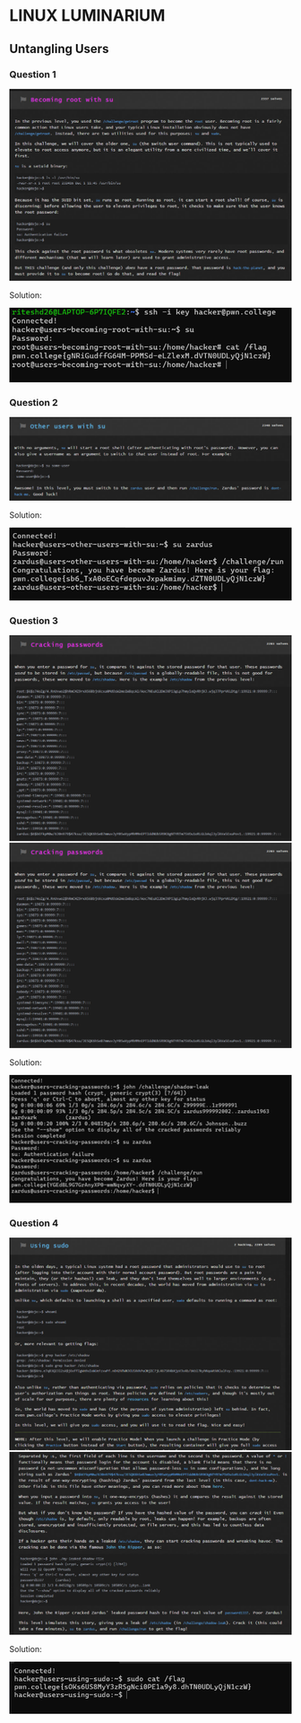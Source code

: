 # LINUX LUMINARIUM

## Untangling Users

### Question 1 

![Image Error](./images/Untangling_Users/q1.png)

Solution:

![Image Error](./images/Untangling_Users/s1.png)


### Question 2

![Image Error](./images/Untangling_Users/q2.png)

Solution:

![Image Error](./images/Untangling_Users/s2.png)


### Question 3

![Image Error](./images/Untangling_Users/31.png)
![Image Error](./images/Untangling_Users/31.png)

Solution:

![Image Error](./images/Untangling_Users/s3.png)



### Question 4

![Image Error](./images/Untangling_Users/q41.png)
![Image Error](./images/Untangling_Users/q42.png)

Solution:

![Image Error](./images/Untangling_Users/s4.png)




